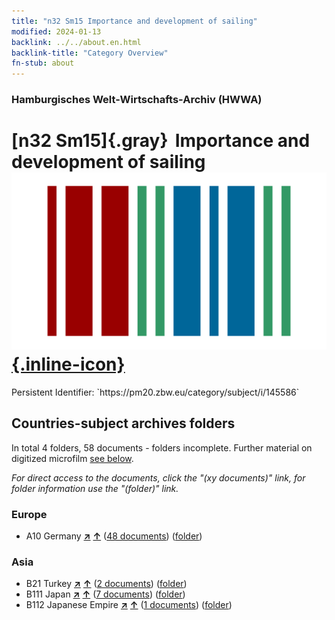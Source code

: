 ```yaml
---
title: "n32 Sm15 Importance and development of sailing"
modified: 2024-01-13
backlink: ../../about.en.html
backlink-title: "Category Overview"
fn-stub: about
---
```


### Hamburgisches Welt-Wirtschafts-Archiv (HWWA)

# [n32 Sm15]{.gray}&#8201; Importance and development of sailing &#160; [![Wikidata](/images/Wikidata-logo.svg "Wikidata"){.inline-icon}](http://www.wikidata.org/entity/Q104711169)

<div class="hint">Persistent Identifier: `https://pm20.zbw.eu/category/subject/i/145586`</div>







## Countries-subject archives folders







In total 4 folders, 58 documents - folders incomplete. Further material on digitized microfilm [see below](#filmsections).

_For direct access to the documents, click the "(xy documents)" link, for folder information use the "(folder)" link._



### Europe

- A10 Germany [**&nearr;**](../../../geo/i/126128/about.en.html "Germany (all folders)") [**&uarr;**](../../../geo/about.en.html#A10 "Country category system") (<a href="https://pm20.zbw.eu/iiifview/folder/sh/126128,145586" title="about: Germany : Importance and development of sailing" target="_blank">48 documents</a>) ([folder](../../../../folder/sh/1261xx/126128/1455xx/145586/about.en.html))

### Asia

- B21 Turkey [**&nearr;**](../../../geo/i/141111/about.en.html "Turkey (all folders)") [**&uarr;**](../../../geo/about.en.html#B21 "Country category system") (<a href="https://pm20.zbw.eu/iiifview/folder/sh/141111,145586" title="about: Turkey : Importance and development of sailing" target="_blank">2 documents</a>) ([folder](../../../../folder/sh/1411xx/141111/1455xx/145586/about.en.html))
- B111 Japan [**&nearr;**](../../../geo/i/141272/about.en.html "Japan (all folders)") [**&uarr;**](../../../geo/about.en.html#B111 "Country category system") (<a href="https://pm20.zbw.eu/iiifview/folder/sh/141272,145586" title="about: Japan : Importance and development of sailing" target="_blank">7 documents</a>) ([folder](../../../../folder/sh/1412xx/141272/1455xx/145586/about.en.html))
- B112 Japanese Empire [**&nearr;**](../../../geo/i/141273/about.en.html "Japanese Empire (all folders)") [**&uarr;**](../../../geo/about.en.html#B112 "Country category system") (<a href="https://pm20.zbw.eu/iiifview/folder/sh/141273,145586" title="about: Japanese Empire : Importance and development of sailing" target="_blank">1 documents</a>) ([folder](../../../../folder/sh/1412xx/141273/1455xx/145586/about.en.html))



<a id="filmsections" />













